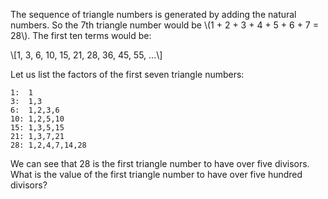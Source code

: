 The sequence of triangle numbers is generated by adding 
the natural numbers. So the 7th triangle number would be
\\(1 + 2 + 3 + 4 + 5 + 6 + 7 = 28\\). The first ten terms would be:

\\[1, 3, 6, 10, 15, 21, 28, 36, 45, 55, ...\\]

Let us list the factors of the first seven triangle numbers:

    1:  1
    3:  1,3
    6:  1,2,3,6
    10: 1,2,5,10
    15: 1,3,5,15
    21: 1,3,7,21
    28: 1,2,4,7,14,28

We can see that 28 is the first triangle number to have over
five divisors. What is the value of the first triangle number
to have over five hundred divisors?
